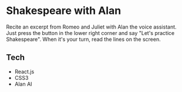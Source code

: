 # Shakespeare with Alan

Recite an excerpt from Romeo and Juliet with Alan the voice assistant.  
Just press the button in the lower right corner and say "Let's practice Shakespeare".
When it's your turn, read the lines on the screen.


## Tech

- React.js
- CSS3
- Alan AI
